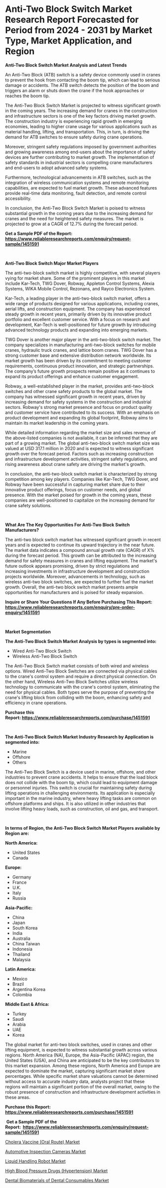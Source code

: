 <p><h1>Anti-Two Block Switch Market Research Report Forecasted for Period from 2024 -  2031 by Market Type, Market Application, and Region</h1></p><p><strong>Anti-Two Block Switch Market Analysis and Latest Trends</strong></p>
<p><p>An Anti-Two Block (ATB) switch is a safety device commonly used in cranes to prevent the hook from contacting the boom tip, which can lead to serious damage or accidents. The ATB switch detects the position of the boom and triggers an alarm or shuts down the crane if the hook approaches or reaches the boom tip.</p><p>The Anti-Two Block Switch Market is projected to witness significant growth in the coming years. The increasing demand for cranes in the construction and infrastructure sectors is one of the key factors driving market growth. The construction industry is experiencing rapid growth in emerging economies, leading to higher crane usage for various applications such as material handling, lifting, and transportation. This, in turn, is driving the demand for ATB switches to ensure safety during crane operations.</p><p>Moreover, stringent safety regulations imposed by government authorities and growing awareness among end-users about the importance of safety devices are further contributing to market growth. The implementation of safety standards in industrial sectors is compelling crane manufacturers and end-users to adopt advanced safety systems.</p><p>Furthermore, technological advancements in ATB switches, such as the integration of wireless communication systems and remote monitoring capabilities, are expected to fuel market growth. These advanced features provide real-time data monitoring, fault detection, and remote control accessibility.</p><p>In conclusion, the Anti-Two Block Switch Market is poised to witness substantial growth in the coming years due to the increasing demand for cranes and the need for heightened safety measures. The market is projected to grow at a CAGR of 12.7% during the forecast period.</p></p>
<p><strong>Get a Sample PDF of the Report:&nbsp; <a href="https://www.reliableresearchreports.com/enquiry/request-sample/1451591">https://www.reliableresearchreports.com/enquiry/request-sample/1451591</a></strong></p>
<p>&nbsp;</p>
<p><strong>Anti-Two Block Switch Major Market Players</strong></p>
<p><p>The anti-two-block switch market is highly competitive, with several players vying for market share. Some of the prominent players in this market include Kar-Tech, TWG Dover, Robway, Appleton Control Systems, Alexia Systems, WIKA Mobile Control, Rezonans, and Rayco Electronics System.</p><p>Kar-Tech, a leading player in the anti-two-block switch market, offers a wide range of products designed for various applications, including cranes, aerial lifts, and construction equipment. The company has experienced steady growth in recent years, primarily driven by its innovative product portfolio and excellent customer service. With a focus on research and development, Kar-Tech is well-positioned for future growth by introducing advanced technology products and expanding into emerging markets.</p><p>TWG Dover is another major player in the anti-two-block switch market. The company specializes in manufacturing anti-two-block switches for mobile cranes, hydraulic truck cranes, and lattice boom cranes. TWG Dover has a strong customer base and extensive distribution network worldwide. Its market growth has been driven by its commitment to meeting customer requirements, continuous product innovation, and strategic partnerships. The company’s future growth prospects remain positive as it continues to expand its product offerings and enhance customer engagement.</p><p>Robway, a well-established player in the market, provides anti-two-block switches and other crane safety products to the global market. The company has witnessed significant growth in recent years, driven by increasing demand for safety systems in the construction and industrial sectors. Robway's strong market presence and focus on product quality and customer service have contributed to its success. With an emphasis on product development and expanding its global footprint, Robway aims to maintain its market leadership in the coming years.</p><p>While detailed information regarding the market size and sales revenue of the above-listed companies is not available, it can be inferred that they are part of a growing market. The global anti-two-block switch market size was valued at USD 317.1 million in 2020 and is expected to witness significant growth over the forecast period. Factors such as increasing construction and infrastructure development activities, stringent safety regulations, and rising awareness about crane safety are driving the market's growth.</p><p>In conclusion, the anti-two-block switch market is characterized by strong competition among key players. Companies like Kar-Tech, TWG Dover, and Robway have been successful in capturing market share due to their innovative product offerings, focus on customer needs, and global presence. With the market poised for growth in the coming years, these companies are well-positioned to capitalize on the increasing demand for crane safety solutions.</p></p>
<p>&nbsp;</p>
<p><strong>What Are The Key Opportunities For Anti-Two Block Switch Manufacturers?</strong></p>
<p><p>The anti-two block switch market has witnessed significant growth in recent years and is expected to continue its upward trajectory in the near future. The market data indicates a compound annual growth rate (CAGR) of X% during the forecast period. This growth can be attributed to the increasing demand for safety measures in cranes and lifting equipment. The market's future outlook appears promising, driven by strict regulations and increasing investments in infrastructure development and construction projects worldwide. Moreover, advancements in technology, such as wireless anti-two block switches, are expected to further fuel the market growth. Overall, the anti-two block switch market presents ample opportunities for manufacturers and is poised for steady expansion.</p></p>
<p><strong>Inquire or Share Your Questions If Any Before Purchasing This Report: <a href="https://www.reliableresearchreports.com/enquiry/pre-order-enquiry/1451591">https://www.reliableresearchreports.com/enquiry/pre-order-enquiry/1451591</a></strong></p>
<p>&nbsp;</p>
<p><strong>Market Segmentation</strong></p>
<p><strong>The Anti-Two Block Switch Market Analysis by types is segmented into:</strong></p>
<p><ul><li>Wired Anti-Two Block Switch</li><li>Wireless Anti-Two Block Switch</li></ul></p>
<p><p>The Anti-Two Block Switch market consists of both wired and wireless options. Wired Anti-Two Block Switches are connected via physical cables to the crane's control system and require a direct physical connection. On the other hand, Wireless Anti-Two Block Switches utilize wireless technology to communicate with the crane's control system, eliminating the need for physical cables. Both types serve the purpose of preventing the crane's lifting block from colliding with the boom, enhancing safety and efficiency in crane operations.</p></p>
<p><strong>Purchase this Report:&nbsp;<a href="https://www.reliableresearchreports.com/purchase/1451591">https://www.reliableresearchreports.com/purchase/1451591</a></strong></p>
<p>&nbsp;</p>
<p><strong>The Anti-Two Block Switch Market Industry Research by Application is segmented into:</strong></p>
<p><ul><li>Marine</li><li>Offshore</li><li>Others</li></ul></p>
<p><p>The Anti-Two Block Switch is a device used in marine, offshore, and other industries to prevent crane accidents. It helps to ensure that the load block does not collide with the boom tip, which could lead to equipment damage or personnel injuries. This switch is crucial for maintaining safety during lifting operations in challenging environments. Its application is especially important in the marine industry, where heavy lifting tasks are common on offshore platforms and ships. It is also utilized in other industries that involve lifting heavy loads, such as construction, oil and gas, and transport.</p></p>
<p>&nbsp;</p>
<p><strong>In terms of Region, the Anti-Two Block Switch Market Players available by Region are:</strong></p>
<p>
    <p> <strong> North America: </strong>
        <ul>
            <li>United States</li>
            <li>Canada</li>
        </ul>
        </p> 
    <p> <strong> Europe: </strong>
        <ul>
            <li>Germany</li>
            <li>France</li>
            <li>U.K.</li>
            <li>Italy</li>
            <li>Russia</li>
        </ul>
        </p> 
    <p> <strong> Asia-Pacific: </strong>
        <ul>
            <li>China</li>
            <li>Japan</li>
            <li>South Korea</li>
            <li>India</li>
            <li>Australia</li>
            <li>China Taiwan</li>
            <li>Indonesia</li>
            <li>Thailand</li>
            <li>Malaysia</li>
        </ul>
        </p> 
    <p> <strong> Latin America: </strong>
        <ul>
            <li>Mexico</li>
            <li>Brazil</li>
            <li>Argentina Korea</li>
            <li>Colombia</li>
        </ul>
        </p> 
    <p> <strong> Middle East & Africa: </strong>
        <ul>
            <li>Turkey</li>
            <li>Saudi</li>
            <li>Arabia</li>
            <li>UAE</li>
            <li>Korea</li>
        </ul>
    </p>
    </p>
<p><p>The global market for anti-two block switches, used in cranes and other lifting equipment, is expected to witness substantial growth across various regions. North America (NA), Europe, the Asia-Pacific (APAC) region, the United States (USA), and China are anticipated to be the key contributors to this market expansion. Among these regions, North America and Europe are expected to dominate the market, capturing significant market share percentages. While specific market share valuations cannot be determined without access to accurate industry data, analysts project that these regions will maintain a significant portion of the overall market, owing to the robust presence of construction and infrastructure development activities in these areas.</p></p>
<p><strong>Purchase this Report: <a href="https://www.reliableresearchreports.com/purchase/1451591">https://www.reliableresearchreports.com/purchase/1451591</a></strong></p>
<p>&nbsp;<strong>Get a Sample PDF of the Report:&nbsp;&nbsp;<a href="https://www.reliableresearchreports.com/enquiry/request-sample/1451591">https://www.reliableresearchreports.com/enquiry/request-sample/1451591</a></strong></p>
<p><strong></strong></p>
<p><p><a href="https://medium.com/@joycelucas56/cholera-vaccine-oral-route-market-size-and-market-trends-complete-industry-overview-2023-to-3eb438f5dc48">Cholera Vaccine (Oral Route) Market</a></p><p><a href="https://github.com/ambrozg/Market-Research-Report-List-2/blob/main/automotive-inspection-cameras-market.md">Automotive Inspection Cameras Market</a></p><p><a href="https://github.com/dzharov81/Market-Research-Report-List-2/blob/main/liquid-handling-robot-market.md">Liquid Handling Robot Market</a></p><p><a href="https://medium.com/@joycelucas56/decoding-high-blood-pressure-drugs-hypertension-market-metrics-market-share-trends-and-growth-f678c8eb289c">High Blood Pressure Drugs (Hypertension) Market</a></p><p><a href="https://medium.com/@joycelucas56/dental-biomaterials-of-dental-consumables-market-competitive-analysis-market-trends-and-forecast-644d853bc988">Dental Biomaterials of Dental Consumables Market</a></p></p>